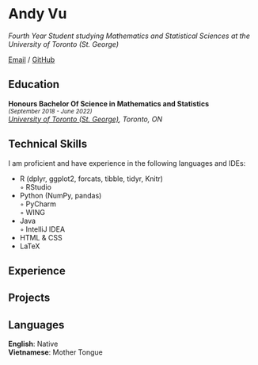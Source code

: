 # Andy Vu

_Fourth Year Student studying Mathematics and Statistical Sciences at the University of Toronto (St. George)_ <br>

[Email](mailto:andy.vu@mail.utoronto.ca) / [GitHub](https://github.com/andyvu016/)

## Education

**Honours Bachelor Of Science in Mathematics and Statistics** <br>
<sup>_(September 2018 - June 2022)_ </sup> <br>
_[University of Toronto (St. George)](https://www.utoronto.ca/), Toronto, ON_

## Technical Skills

I am proficient and have experience in the following languages and IDEs:
  - R (dplyr, ggplot2, forcats, tibble, tidyr, Knitr)  
    ◦ RStudio  
  - Python (NumPy, pandas)  
    ◦ PyCharm <br>
    ◦ WING  
  - Java  
    ◦ IntelliJ IDEA  
  - HTML & CSS    
  - LaTeX    

## Experience


## Projects


## Languages

**English**: Native <br>
**Vietnamese**: Mother Tongue
